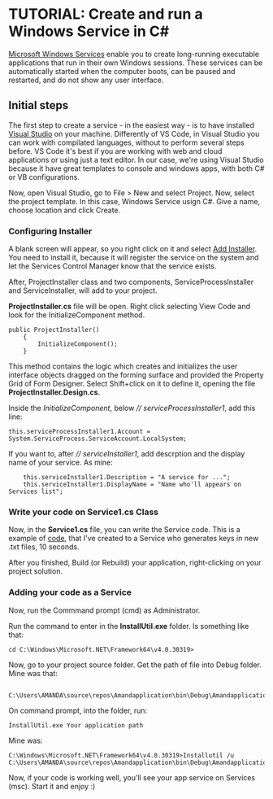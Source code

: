 <h1>TUTORIAL: Create and run a Windows Service in C#</h1>

[Microsoft Windows Services](https://docs.microsoft.com/en-us/dotnet/framework/windows-services/introduction-to-windows-service-applications) enable you to create long-running executable applications that run in their own Windows sessions. These services can be automatically started when the computer boots, can be paused and restarted, and do not show any user interface.


<h2>Initial steps</h2>

The first step to create a service - in the easiest way - is to have installed [Visual Studio](https://visualstudio.microsoft.com/pt-br/) on your machine. Differently of VS Code, in Visual Studio you can work with compilated languages, without to perform several steps before. VS Code it's best if you are working with web and cloud applications or using just a text editor. In our case, we're using Visual Studio because it have great templates to console and windows apps, with both C# or VB configurations.

Now, open Visual Studio, go to File > New and select Project. Now, select the project template. In this case, Windows Service usign C#. Give a name, choose location and click Create.


<h3>Configuring Installer</h3>

A blank screen will appear, so you right click on it and select [Add Installer](https://docs.microsoft.com/en-us/dotnet/framework/windows-services/how-to-add-installers-to-your-service-application). You need to install it, because it will register the service on the system and let the Services Control Manager know that the service exists. 

After, ProjectInstaller class and two components, ServiceProcessInstaller and ServiceInstaller, will add to your project.

__ProjectInstaller.cs__ file will be open. Right click selecting View Code and look for the InitializeComponent method. 

    public ProjectInstaller()
        {
            InitializeComponent();
        }

This method contains the logic which creates and initializes the user interface objects dragged on the forming surface and provided the Property Grid of Form Designer. Select Shift+click on it to define it, opening the file __ProjectInstaller.Design.cs__. 

Inside the *InitializeComponent*, below *// serviceProcessInstaller1*, add this line:
    
    this.serviceProcessInstaller1.Account = System.ServiceProcess.ServiceAccount.LocalSystem;

If you want to, after *// serviceInstaller1*, add descrption and the display name of your service. As mine:

        this.serviceInstaller1.Description = "A service for ...";  
        this.serviceInstaller1.DisplayName = "Name who'll appears on Services list";  


<h3>Write your code on Service1.cs Class</h3>

Now, in the __Service1.cs__ file, you can write the Service code. 
This is a example of [code](https://github.com/amandafrois/windows_services/blob/main/Service1.cs), that I've created to a Service who generates keys in new .txt files, 10 seconds.

After you finished, Build (or Rebuild) your application, right-clicking on your project solution.

<h3>Adding your code as a Service</h3>

Now, run the Commmand prompt (cmd) as Administrator.

Run the command to enter in the __InstallUtil.exe__ folder. Is something like that:

    cd C:\Windows\Microsoft.NET\Framework64\v4.0.30319>

Now, go to your project source folder. Get the path of file into Debug folder. Mine was that:

     C:\Users\AMANDA\source\repos\Amandapplication\bin\Debug\Amandapplication.exe

On command prompt, into the folder, run: 

    InstallUtil.exe Your application path

Mine was:

    C:\Windows\Microsoft.NET\Framework64\v4.0.30319>Installutil /u C:\Users\AMANDA\source\repos\Amandapplication\bin\Debug\Amandapplication.exe

Now, if your code is working well, you'll see your app service on Services (msc). Start it and enjoy :)

